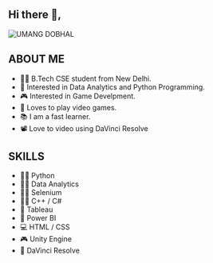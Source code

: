 ## Hi there 👋,

![UMANG DOBHAL](https://user-images.githubusercontent.com/82695171/177087470-91785900-44f7-419b-a1c6-9bd0d3942036.jpg)

## ABOUT ME
* 🧑‍🎓 B.Tech CSE student from New Delhi.
* 📔 Interested in Data Analytics and Python Programming.
* 🎮 Interested in Game Develpment.
* 👾 Loves to play video games.
* 📚 I am a fast learner.
* 📽️ Love to video using DaVinci Resolve

## SKILLS
* 🧑‍💻 Python
* 👨‍💻 Data Analytics
* 👨‍💻 Selenium
* 🧑‍💻 C++ / C#
* 📑 Tableau
* 📑 Power BI
* 💻 HTML / CSS
* 🎮 Unity Engine
* 🎥 DaVinci Resolve
